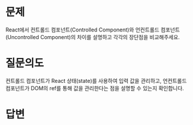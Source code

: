 # 문제
React에서 컨트롤드 컴포넌트(Controlled Component)와 언컨트롤드 컴포넌트(Uncontrolled Component)의 차이를 설명하고 각각의 장단점을 비교해주세요.

# 질문의도
컨트롤드 컴포넌트가 React 상태(state)를 사용하여 입력 값을 관리하고, 언컨트롤드 컴포넌트가 DOM의 ref를 통해 값을 관리한다는 점을 설명할 수 있는지 확인합니다.

# 답변